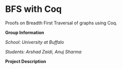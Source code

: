 # BFS with Coq
Proofs on Breadth First Traversal of graphs using Coq.

**Group Information**

*School: University at Buffalo*

*Students: Arshad Zaidi, Anuj Sharma*

**Project Description**
